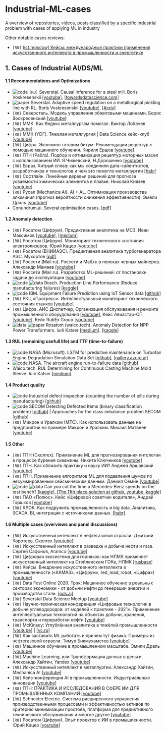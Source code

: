 # Industrial-ML-cases
A overview of repositories, videos, posts classified by a specific industrial problem with cases of applying ML in industry

Other notable cases reviews:
- `[RU]` [(ict.moscow) Кейсы: международные практики применения искусственного интеллекта в промышленности и энергетике](https://ict.moscow/projects/ai/cases/?integrationApplications=промышленность+и+энергетика)

<a name="cases"></a>
## 1. Cases of Industrial AI/DS/ML
#### 1.1 Recommendations and Optimizations
- ![code](https://img.shields.io/badge/code-green.svg) `[RU]` Severstal. Causal inference for a steel mill. Boris Voskresenskii [[youtube]](https://www.youtube.com/watch?v=rdxs9c_y0Cw), [[towardsdatascience.com]](https://towardsdatascience.com/causal-inference-for-a-steel-mill-1e4dff991501)
- ![paper](https://img.shields.io/badge/paper-blue.svg) Severstal. Adaptive speed regulation on a metallurgical pickling line with RL. Boris Voskresenskii [[youtube]](https://www.youtube.com/watch?v=dGn4LldPel4), [[Arxiv]](https://arxiv.org/pdf/2008.06933v1.pdf)
- `[RU]` Северсталь. Модель управления обжиговыми машинами. Борис Воскресенский [[youtube]](https://www.youtube.com/watch?v=1Ir70moB9aQ)
- `[RU]` ММК. Как Яндекс металлургам помогал. Виктор Лобачев [[youtube]](https://www.youtube.com/watch?v=wBbtVPJRMEg)
- `[RU]` ММК (YDF). Тяжелая металлургия | Data Science кейс-клуб [[youtube]](https://www.youtube.com/watch?v=w68Qe4flJ7Y)
- `[RU]` Цифра. Экономно готовим битум: Рекомендации рецептур с помощью машинного обучения. Кирилл Ершов [[youtube]](https://youtu.be/i0o-nSRE9Ks)
- `[RU]` ГПН (Раблз). Подбор и оптимизация рецептур моторных масел с использованием ИИ. Я.Чижевский, Н.Дорошенко [[youtube]](https://www.youtube.com/watch?v=GXdk7A1qL5U)
- `[RU]` Евраз. Хитрый сплав: как мы соединили дата-сайентистов, разработчиков и технологов и чем это помогло металлургии [[habr]](https://habr.com/ru/company/evraz/blog/573340/)
- `[RU]` Софтлайн. Линейные деревья решений для прогноза усваемости химических элементов в плавке. Николай Князев [[youtube]](https://www.youtube.com/watch?v=6LesrsmwlVQ)
- `[RU]` Русал (Mechanica AI). AI + AL. Оптимизация производства алюминия (прогноз вероятности снижения эффективности). Эмели Драль [[youtube]](https://www.youtube.com/watch?v=Tvm5Wy4eD-Y)
- Conundrum.ai. Several optimisation cases. [[pdf]](https://conundrum.ai/cases)

#### 1.2 Anomaly detection
- `[RU]` Росатом (Цифрум). Предиктивная аналитика на МСЗ. Иван Максимов [[youtube]](https://www.youtube.com/watch?v=dYp0ik05roI), [[medium]](https://medium.com/product-ai/fault-detection-and-rul-determining-for-granulation-machines-36c3111d655b)
- `[RU]` Росатом (Цифрум). Мониторинг технического состояния электролизеров. Юрий Кацер [[youtube]](https://youtu.be/PXqKoQlqwlo)
- `[RU]` Росатом (ВНИИАЭС). Предиктивная аналитика турбогенератора АЭС. Мухортов [[pdf]](http://www.cigre.ru/activity/conference/a1/papers/23.%20ВНИИАЭС_Мухортов.pdf)
- `[RU]` Россети (Mail.ru). Россети и Mail.ru в поисках черных майнеров. Александр Мамаев [[youtube]](https://www.youtube.com/watch?v=00UUnC3l9Jg)
- `[RU]` Россети (Mail.ru). Разработка ML-решений: от постановки задачи до эксплуатации [[youtube]](https://www.youtube.com/watch?v=rJgoEILUmiI)
- ![code](https://img.shields.io/badge/code-green.svg) ![data](https://img.shields.io/badge/data-red.svg) Bosch. Production Line Performance (Reduce manufacturing failures) [[kaggle]](https://www.kaggle.com/c/bosch-production-line-performance/overview/description)
- ![code](https://img.shields.io/badge/code-green.svg) IBM. Equipment Failure Prediction using IoT Sensor data [[github]](https://github.com/IBM/iot-predictive-analytics)
- `[RU]` РКЦ «Прогресс». Интеллектуальный мониторинг технического состояния станков [[youtube]](https://www.youtube.com/watch?v=TwhArQ0B5l8&list=PLM7qA5ysFEZssxVSwjqudMnsIK_Vu2iLB&index=26)
- `[RU]` Цифра. АИС Диспетчер, Организация обслуживания и ремонта промышленного оборудования [[youtube]](https://www.youtube.com/watch?v=D6syDw-Mj8Q&list=PLM7qA5ysFEZssxVSwjqudMnsIK_Vu2iLB&index=35), Кейс Авиастар-СП [[youtube]](https://www.youtube.com/watch?v=p2QlreVVOg4&list=PLM7qA5ysFEZssxVSwjqudMnsIK_Vu2iLB&index=24), Кейс RubEx Group [[youtube]](https://www.youtube.com/watch?v=K3pjZT-8NLI&list=PLM7qA5ysFEZssxVSwjqudMnsIK_Vu2iLB&index=25)
- ![data](https://img.shields.io/badge/data-red.svg) ![paper](https://img.shields.io/badge/paper-blue.svg) Rosatom (waico.tech). Anomaly Detection for NPP Power Transformers. Iurii Katser [[medium]](https://medium.com/product-ai/anomaly-detection-and-rul-determining-in-npp-power-transformers-b0d998a915), [[kaggle]](https://www.kaggle.com/competitions/transformer/data)

#### 1.3 RUL (remaining usefull life) and TTF (time-to-failure)
- ![code](https://img.shields.io/badge/code-green.svg) NASA (Microsoft). LSTM for predictive maintenance on Turbofan Engine Degradation Simulation Data Set [[github]](https://github.com/Azure/lstms_for_predictive_maintenance), [[gallery.azure.ai]](https://gallery.azure.ai/Collection/Predictive-Maintenance-Template-3)
- ![code](https://img.shields.io/badge/code-green.svg) NASA. The aircraft engine run-to-failure data [[github]](https://github.com/Samimust/predictive-maintenance)
- Waico.tech. RUL Determining for Continuous Casting Machine Mold Sleeve. Iurii Katser [[medium]](https://medium.com/product-ai/rul-determining-for-continuous-casting-machine-mold-sleeve-98b7aeb1a17d)

#### 1.4 Product quality
- ![code](https://img.shields.io/badge/code-green.svg) Industrial defect inspection (counting the number of pills during manufacturing) [[github]](https://github.com/jorgehas/smart-defect-inspection)
- ![code](https://img.shields.io/badge/code-green.svg) SECOM Detecting Defected Items (binary classification problem) [[github]](https://github.com/sharmaroshan/SECOM-Detecting-Defected-Items) | Approaches for the class imbalance problem SECOM [[github]](https://github.com/Meena-Mani/SECOM_class_imbalance)
- `[RU]` Микрон и Уралхим (МТС). Как использовать данные на предприятии на примере Микрон и Уралхим. Михаил Матвеев [[youtube]](https://youtu.be/cs4ZPcXQedg?t=261)

#### 1.5 Other
- `[RU]` ГПН (Сколтех). Применение ML для прогнозирования литологии в процессе бурения скважины. Никита Ключников [[youtube]](https://www.youtube.com/watch?v=se57e04Ku7A)
- `[RU]` ГПН. Как сблизить практику и науку ИИ? Анджей Аршавский [[youtube]](https://www.youtube.com/watch?v=Kte9WZFh3uA)
- `[RU]` ГПН. Применение алгоритмов ML для подавления шумов по несуммированным сейсмическим данным. Даниил Сёмин [[youtube]](https://youtu.be/TylbpWuFY9w)
- ![code](https://img.shields.io/badge/code-green.svg) ![data](https://img.shields.io/badge/data-red.svg) Can you cut the time a Mercedes-Benz spends on the test bench? [[kaggle]](https://www.kaggle.com/competitions/mercedes-benz-greener-manufacturing/overview), [[The 11th place solution at github, youtube, kaggle]](https://github.com/Danila89/kaggle_mercedes)
- `[RU]` ПАО «Полюс». Кейс «Цифровой советчик водителя», Андрей Горшков [[youtube]](https://youtu.be/2JG6T7YXQ3o?t=1375)
- `[RU]` КРОК. Как подружить промышленность и big data. Аналитика, SCADA, BI, интеграция с источниками данных. [[habr]](https://habr.com/ru/company/croc/blog/466933/)

#### 1.6 Multiple cases (overviews and panel discussions)
- `[RU]` Искусственный интеллект в нефтегазовой отрасли. Дмитрий Коротеев, Сколтех [[youtube]](https://www.youtube.com/watch?v=cB0EcoUWlhU)
- `[RU]` Искусственный интеллект в разведке и добыче нефти и газа. Сергей Сафонов, Aramco [[youtube]](https://www.youtube.com/watch?v=r5CkU3VVk9Q)
- `[RU]` Цифровая экосистема для горняков: как НЛМК применяет искусственный интеллект на Стойленском ГОКе, НЛМК [[rusbase]](https://rb.ru/story/nlmk/)
- `[RU]` Кейсы. Внедрение искусственного интеллекта в промышленности («КАМАЗ», «Цифрум», red_mad_robot, «Цифра») [[youtube]](https://www.youtube.com/watch?v=sbwW3Y0PRRo)
- `[RU]` Data Fest Online 2020. Трэк: Машинное обучение в реальных секторах экономики - от добычи нефти до генерации энергии и производства стали. [[ods.ai]](https://ods.ai/tracks/manufacturing-energy-logistics-df2020#)
- `[RU]` Severstal Data Science Meetup [[youtube]](https://www.youtube.com/watch?v=6WglJwU-9i4)
- `[RU]` Научно-техническая конференция «Цифровые технологии в добыче углеводородов: от моделей к практике - 2021». Применение интеллектуальных технологий на объектах добычи, хранения, транспорта и переработки нефти [[youtube]](https://www.youtube.com/watch?v=6X9VHAuT0is)
- `[RU]` McKinsey: Углублённая аналитика в тяжёлой промышленности [[youtube]](https://www.youtube.com/watch?v=IgW1KVY4bJI) | [[vc.ru]](https://vc.ru/future/133133-agregaty-s-algoritmami-kak-uglublennaya-analitika-menyaet-tyazheluyu-promyshlennost)
- `[RU]` Как заставить ML работать и причем тут физика. Примеры из нефтегазовой отрасли. Тимур Бикмухаметов [[youtube]](https://www.youtube.com/watch?v=qbXo7rl51qY)
- `[RU]` Машинное обучение в промышленном масштабе. Эмили Драль [[youtube]](https://www.youtube.com/watch?v=0tIaQ0jHUVQ)
- `[RU]` Machine Learning, или Трансформация данных в деньги. Александр Хайтин, Yandex [[youtube]](https://www.youtube.com/watch?v=7aVZejD9DdU&list=WL)
- `[RU]` Искусственный интеллект в металлургии. Александр Хайтин, Mechanica AI [[youtube]](https://www.youtube.com/watch?v=WbPcXEmA6-Q&list=WL)
- `[RU]` Кейс-конференция AI в промышленности. Индустриальные инновации [[youtube]](https://youtu.be/usVQZGNBe78)
- `[RU]` ГПН: ПРАКТИКА И ИССЛЕДОВАНИЯ В СФЕРЕ ИИ ДЛЯ ПРОМЫШЛЕННЫХ КОМПАНИЙ [[youtube]](https://www.youtube.com/watch?v=Co6jVtHMxHw)
- `[RU]` Schneider Electric. Система расширенного управления производственными процессами и эффективностью активов по критерию минимизации простоев, платформа для предиктивного технического обслуживания и многое другое [[youtube]](https://www.youtube.com/watch?v=co-UoQpO55M&list=PLM7qA5ysFEZssxVSwjqudMnsIK_Vu2iLB&index=58)
- `[RU]` Росатом (Цифрум). Опыт проектов с ИИ в промышленности. Юрий Кацер [[youtube]](https://youtu.be/2JG6T7YXQ3o?t=3151)

